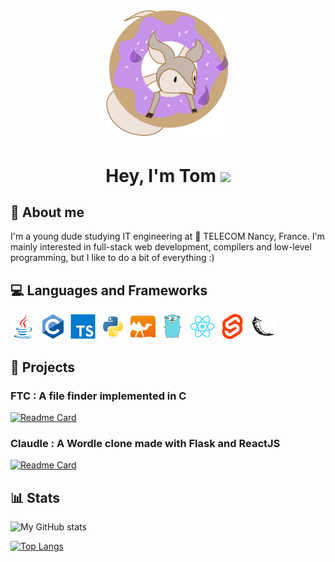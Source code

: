 <p align="center"><img src="pic.png" width="200"/></p>
<h1 align="center">Hey, I'm Tom <img src="https://media.giphy.com/media/hvRJCLFzcasrR4ia7z/giphy.gif" width="40"></h1>

## 👤 About me

I'm a young dude studying IT engineering at 📍 TELECOM Nancy, France. I'm mainly interested in full-stack web development, compilers and low-level programming, but I like to do a bit of everything :)

## 💻 Languages and Frameworks

<div>
<img src="https://github.com/devicons/devicon/blob/master/icons/java/java-original.svg" title="Java" alt="Java" width="40" height="40"/>&nbsp;
<img src="https://github.com/devicons/devicon/blob/master/icons/c/c-original.svg" title="C" alt="C" width="40" height="40"/>&nbsp;
<img src="https://github.com/devicons/devicon/blob/master/icons/typescript/typescript-original.svg" title="TypeScript" alt="TypeScript" width="40" height="40"/>&nbsp;
<img src="https://github.com/devicons/devicon/blob/master/icons/python/python-original.svg" title="Python" alt="Python" width="40" height="40"/>&nbsp;
<img src="https://github.com/devicons/devicon/blob/master/icons/ocaml/ocaml-original.svg" title="Ocaml" alt="Ocaml" width="40" height="40"/>&nbsp;
<img src="https://github.com/devicons/devicon/blob/master/icons/go/go-original.svg" title="Go" alt="Go" width="40" height="40"/>&nbsp;
<img src="https://github.com/devicons/devicon/blob/master/icons/react/react-original.svg" title="React" alt="React" width="40" height="40"/>&nbsp;
<img src="https://github.com/devicons/devicon/blob/master/icons/svelte/svelte-original.svg" title="Svelte" alt="Svelte" width="40" height="40"/>&nbsp;
<img src="https://github.com/devicons/devicon/blob/master/icons/flask/flask-original.svg" title="Flask" alt="Flask" width="40" height="40"/>&nbsp;
</div>

## 🚧 Projects

### FTC : A file finder implemented in C

[![Readme Card](https://github-readme-stats.vercel.app/api/pin/?username=FantomeBeignet&repo=ftc&theme=github_dark)](https://github-readme-stats.vercel.app/api/pin/?username=FantomeBeignet&repo=ftc&theme=github_dark)

### Claudle : A Wordle clone made with Flask and ReactJS

[![Readme Card](https://github-readme-stats.vercel.app/api/pin/?username=FantomeBeignet&repo=claudle&theme=github_dark)](https://github-readme-stats.vercel.app/api/pin/?username=FantomeBeignet&repo=claudle&theme=github_dark)

## 📊 Stats

![My GitHub stats](https://github-readme-stats.vercel.app/api?username=fantomebeignet&show_icons=true&theme=github_dark)

[![Top Langs](https://github-readme-stats.vercel.app/api/top-langs/?username=fantomebeignet&layout=compact&theme=github_dark)](https://github.com/anuraghazra/github-readme-stats)
